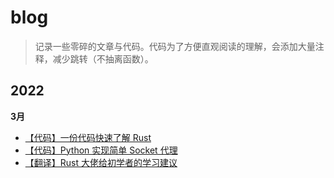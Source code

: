 # blog

> 记录一些零碎的文章与代码。代码为了方便直观阅读的理解，会添加大量注释，减少跳转（不抽离函数）。

## 2022

**3月**
- [【代码】一份代码快速了解 Rust](https://github.com/asur4s/a-code-to-learn-rust/blob/main/study.rs)
- [【代码】Python 实现简单 Socket 代理](./code/socket-proxy.py)
- [【翻译】Rust 大佬给初学者的学习建议](./doc/1.md)
